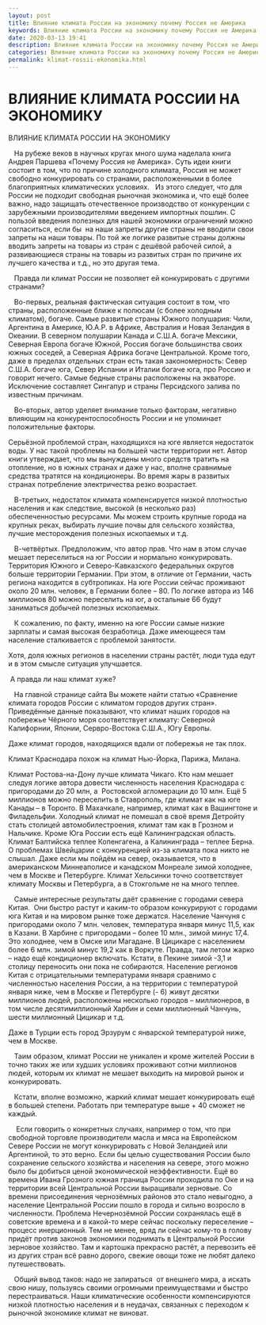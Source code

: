 ```yaml
---
layout: post
title: Влияние климата России на экономику почему Россия не Америка
keywords: Влияние климата России на экономику почему Россия не Америка
date: 2020-03-13 19:41
description: Влияние климата России на экономику почему Россия не Америка
categories: Влияние климата России на экономику почему Россия не Америка
permalink: klimat-rossii-ekonomika.html
---
```


# ВЛИЯНИЕ КЛИМАТА РОССИИ НА ЭКОНОМИКУ



ВЛИЯНИЕ КЛИМАТА РОССИИ НА ЭКОНОМИКУ


   На рубеже веков в научных кругах много шума наделала книга Андрея Паршева «Почему Россия не Америка». Суть идеи книги состоит в том, что по причине холодного климата, Россия не может свободно конкурировать со странами, расположенными в более благоприятных климатических условиях.   Из этого следует, что для России не подходит свободная рыночная экономика и, что ещё более важно, надо защищать отечественное производство от конкуренции с зарубежными производителями введением импортных пошлин. С пользой введения полезных для нашей экономики ограничений можно согласиться, если бы  на наши запреты другие страны не вводили свои запреты на наши товары. По той же логике развитые страны должны вводить запреты на товары из стран с дешёвой рабочей силой, а развивающиеся страны на товары из развитых стран по причине их лучшего качества и т.д., но это другая тема.


   Правда ли климат России не позволяет ей конкурировать с другими странами?



   Во-первых, реальная фактическая ситуация состоит в том, что страны, расположенные ближе к полюсам (с более холодным климатом), богаче. Самые развитые страны Южного полушария: Чили, Аргентина в Америке, Ю.А.Р. в Африке, Австралия и Новая Зеландия в Океании. В северном полушарии Канада и С.Ш.А. богаче Мексики, Северная Европа богаче Южной, Россия богаче большинства своих южных соседей, а Северная Африка богаче Центральной. Кроме того, даже в пределах отдельных стран есть такая закономерность: Север С.Ш.А. богаче юга, Север Испании и Италии богаче юга, про Россию и говорит нечего. Самые бедные страны расположены на экваторе. Исключение составляет Сингапур и страны Персидского залива по известным причинам.


   Во-вторых, автор уделяет внимание только факторам, негативно влияющим на конкурентоспособность России и не упоминает положительные факторы.


Серьёзной проблемой стран, находящихся на юге является недостаток воды. У нас такой проблемы на большей части территории нет. Автор книги утверждает, что мы вынуждены много средств тратить на отопление, но в южных странах и даже у нас, вполне сравнимые средства тратятся на кондиционеры. Во время жары в развитых странах потребление электричества резко возрастает. 


   В-третьих, недостаток климата компенсируется низкой плотностью населения и как следствие, высокой (в несколько раз) обеспеченностью ресурсами. Мы можем строить крупные города на крупных реках, выбирать лучшие почвы для сельского хозяйства, лучшие месторождения полезных ископаемых и т.д.


   В-четвёртых. Предположим, что автор прав. Что нам в этом случае мешает переселиться на юг России и нормально конкурировать. Территория Южного и Северо-Кавказского федеральных округов больше территории Германии. При этом, в отличие от Германии, часть региона находится в субтропиках. На юге России сейчас проживают около 20 млн. человек, в Германии более – 80. По логике автора из 146 миллионов 80 можно переселить на юг, а остальные 66 будут заниматься добычей полезных ископаемых. 


   К сожалению, по факту, именно на юге России самые низкие зарплаты и самая высокая безработица. Даже имеющееся там население сталкивается с проблемой занятости.


Хотя, доля южных регионов в населении страны растёт, люди туда едут и в этом смысле ситуация улучшается. 


 А правда ли наш климат хуже?


   На главной странице сайта Вы можете найти статью «Сравнение климата городов России с климатом городов других стран». Приведённые данные показывают, что климат наших городов на побережье Чёрного моря соответствует климату: Северной Калифорнии, Японии, Сервро-Востока С.Ш.А., Югу Европы. 


Даже климат городов, находящихся вдали от побережья не так плох.


Климат Краснодара похож на климат Нью-Йорка, Парижа, Милана.


Климат Ростова-на-Дону лучше климата Чикаго. Кто нам мешает следуя логике автора довести численность населения Краснодара с пригородами до 20 млн, а  Ростовской агломерации до 10 млн. Ещё 5 миллионов можно переселить в Ставрополь, где климат как на юге Канады – в Торонто. В Махачкале, например, климат как в Вашингтоне и Филадельфии. Холодный климат не помешал в своё время Детройту стать столицей автомобилестроения, климат там как в Грозном и Нальчике. Кроме Юга России есть ещё Калининградская область. Климат Балтийска теплее Копенгагена, а Калининграда – теплее Берна. О проблемах Швейцарии с конкуренцией из-за климата пока никто не слышал. Даже если мы пойдём на север, оказывается, что в американском Миннеаполисе и канадском Монреале зимой холоднее, чем в Москве и Петербурге. Климат Хельсинки точно соответствует климату Москвы и Петербурга, а в Стокгольме не на много теплее.


   Самые интересные результаты даёт сравнение с городами севера Китая.  Они быстро растут и каким-то образом конкурируют с городами юга Китая и на мировом рынке тоже держатся. Население Чанчуня с пригородами около 7 млн. человек, температура января минус 11,5, как в Казани. В Харбине с пригородами – более 10 млн., зимой минус 17,4. Это холоднее, чем в Омске или Магадане. В Цицикаре с населением более 6 млн. зимой минус 19,2 как в Воркуте. Правда, там летом жарко – надо ещё кондиционер включать. Кстати, в Пекине зимой -3,1 и столицу переносить они пока не собираются. Население регионов Китая с отрицательными температурами января сравнимо с численностью населения России, а на территории с температурой января ниже, чем в Москве и Петербурге (- 6) живут десятки миллионов людей, расположены несколько городов – миллионеров, в том числе десятимиллионный Харбин и семи миллионный Чанчунь, шести миллионный Цицикар и т.д. 


Даже в Турции есть город Эрзурум с январской температурой ниже, чем в Москве.



   Таим образом, климат России не уникален и кроме жителей России в точно таких же или худших условиях проживают сотни миллионов людей, которым их климат не мешает выходить на мировой рынок и конкурировать. 


   Кстати, вполне возможно, жаркий климат мешает конкурировать ещё в большей степени. Работать при температуре выше + 40 сможет не каждый.


    Если говорить о конкретных случаях, например о том, что при свободной торговле производители масла и мяса на Европейском Севере России не могут конкурировать с Новой Зеландией или Аргентиной, то это верно. Если бы целью существования России было сохранение сельского хозяйства и населения на севере, этого можно было бы добиться ценой экономической неэффективности. Ещё во времена Ивана Грозного южная граница России проходила по Оке и на территории всей Центральной России выращивали зерновые. Со времени присоединения чернозёмных районов это стало невыгодно, а население Центральной России пошло в города и сильно возросло в численности. Проблема Нечернозёмной России сохранялась ещё в советские времена и в какой-то мере сейчас поскольку переселение – процесс инерционный. Тем не менее, вряд ли сейчас кому-то в голову придёт против законов экономики поднимать в Центральной России зерновое хозяйство. Там и картошка прекрасно растёт, а перевозить её из других стран всё равно дорого, свежие овощи тоже не любят далеко путешествовать. 


   Общий вывод таков: надо не запираться  от внешнего мира, а искать свою нишу, пользуясь своими огромными преимуществами и быстро перестраиваться. Наши климатические особенности компенсируются низкой плотностью населения и в неудачах, связанных с переходом к рыночной экономике климат не виноват. 

			
			
